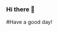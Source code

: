### Hi there 👋
#Have a good day!
<!--
**weederman/weederman** is a ✨ _special_ ✨ repository because its `README.md` (this file) appears on your GitHub profile.

Here are some ideas to get you started:

- 🔭 I’m currently working on ...
###- 🌱 I’m currently learning ...
- 👯 I’m looking to collaborate on ...
- 🤔 I’m looking for help with ...
- 💬 Ask me about nothing!
###- 📫 How to reach me: pys5592@naver.com
- 😄 Pronouns: ...
- ⚡ Fun fact: ...
-->
